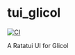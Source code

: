 # tui_glicol

[![CI](https://github.com//tui_glicol/workflows/CI/badge.svg)](https://github.com//tui_glicol/actions)

A Ratatui UI for Glicol
